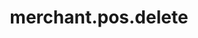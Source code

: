 ---
layout: SpecialLayout
title: merchant.pos.delete
description: Endpoint description...
api: merchant
schema: merchant.pos
operationId: merchant.pos.delete
operation: delete
method: delete
authLevel: SECRET
authRoles: Any
---